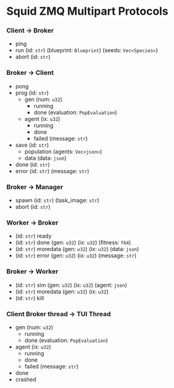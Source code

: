 # Squid ZMQ Multipart Protocols

### Client -> Broker

- ping
- run (id: `str`) (blueprint: `Blueprint`) (seeds: `Vec<Species>`)
- abort (id: `str`)

### Broker -> Client

- pong
- prog (id: `str`)
  - gen (num: `u32`)
    - running
    - done (evaluation: `PopEvaluation`)
  - agent (ix: `u32`)
    - running
    - done
    - failed (message: `str`)
- save (id: `str`)
  - population (agents: `Vec<json>`)
  - data (data: `json`)
- done (id: `str`)
- error (id: `str`) (message: `str`)

### Broker -> Manager

- spawn (id: `str`) (task_image: `str`)
- abort (id: `str`)

### Worker -> Broker

- (id: `str`) ready
- (id: `str`) done (gen: `u32`) (ix: `u32`) (fitness: `f64`)
- (id: `str`) moredata (gen: `u32`) (ix: `u32`) (data: `json`)
- (id: `str`) error (gen: `u32`) (ix: `u32`) (message: `str`)

### Broker -> Worker

- (id: `str`) sim (gen: `u32`) (ix: `u32`) (agent: `json`)
- (id: `str`) moredata (gen: `u32`) (ix: `u32`)
- (id: `str`) kill

### Client Broker thread -> TUI Thread

- gen (num: `u32`)
  - running
  - done (evaluation: `PopEvaluation`)
- agent (ix: `u32`)
  - running
  - done
  - failed (message: `str`)
- done
- crashed
